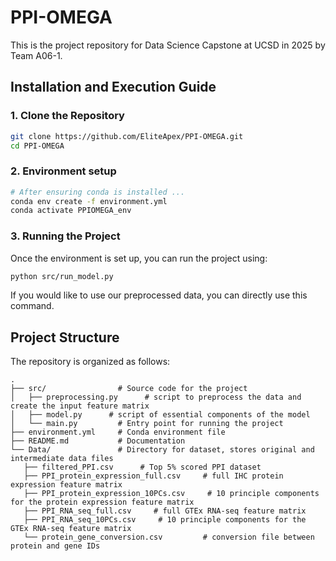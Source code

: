 # PPI-OMEGA

This is the project repository for Data Science Capstone at UCSD in 2025 by Team A06-1.


## Installation and Execution Guide

### **1. Clone the Repository**
```bash
git clone https://github.com/EliteApex/PPI-OMEGA.git
cd PPI-OMEGA
```

### **2. Environment setup**
```bash
# After ensuring conda is installed ...
conda env create -f environment.yml
conda activate PPIOMEGA_env  
```

### **3. Running the Project**

Once the environment is set up, you can run the project using:

```bash
python src/run_model.py 
```

If you would like to use our preprocessed data, you can directly use this command. 


## Project Structure

The repository is organized as follows:

```text
.
├── src/                # Source code for the project
│   ├── preprocessing.py      # script to preprocess the data and create the input feature matrix 
│   ├── model.py      # script of essential components of the model
│   └── main.py         # Entry point for running the project
├── environment.yml     # Conda environment file
├── README.md           # Documentation
└── Data/               # Directory for dataset, stores original and intermediate data files
   ├── filtered_PPI.csv      # Top 5% scored PPI dataset
   ├── PPI_protein_expression_full.csv     # full IHC protein expression feature matrix
   ├── PPI_protein_expression_10PCs.csv     # 10 principle components for the protein expression feature matrix
   ├── PPI_RNA_seq_full.csv     # full GTEx RNA-seq feature matrix
   ├── PPI_RNA_seq_10PCs.csv     # 10 principle components for the GTEx RNA-seq feature matrix
   └── protein_gene_conversion.csv         # conversion file between protein and gene IDs
```

<!-- `sample_data.py`: a script to sample a subset of data for experimenting and testing purpose. -->

<!-- Data source: <a href="https://string-db.org/cgi/download?sessionId=bLtv7nEpZD9a&species_text=Homo+sapiens&settings_expanded=0&min_download_score=0&filter_redundant_pairs=0&delimiter_type=txt">STRING Database</a>
Paper reference: <a href="https://ieeexplore.ieee.org/stamp/stamp.jsp?tp=&arnumber=10120954">PASNVGA</a> -->
